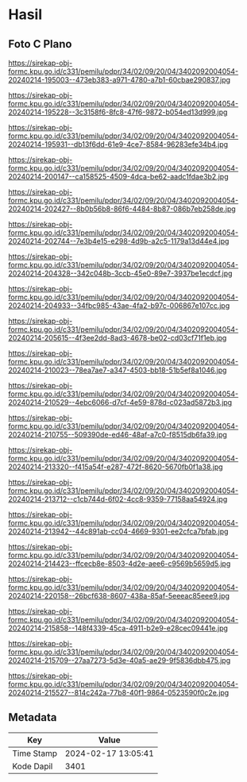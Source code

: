 # Hasil

## Foto C Plano

https://sirekap-obj-formc.kpu.go.id/c331/pemilu/pdpr/34/02/09/20/04/3402092004054-20240214-195003--473eb383-a971-4780-a7b1-60cbae290837.jpg

https://sirekap-obj-formc.kpu.go.id/c331/pemilu/pdpr/34/02/09/20/04/3402092004054-20240214-195228--3c3158f6-8fc8-47f6-9872-b054ed13d999.jpg

https://sirekap-obj-formc.kpu.go.id/c331/pemilu/pdpr/34/02/09/20/04/3402092004054-20240214-195931--db13f6dd-61e9-4ce7-8584-96283efe34b4.jpg

https://sirekap-obj-formc.kpu.go.id/c331/pemilu/pdpr/34/02/09/20/04/3402092004054-20240214-200147--ca158525-4509-4dca-be62-aadc1fdae3b2.jpg

https://sirekap-obj-formc.kpu.go.id/c331/pemilu/pdpr/34/02/09/20/04/3402092004054-20240214-202427--8b0b56b8-86f6-4484-8b87-086b7eb258de.jpg

https://sirekap-obj-formc.kpu.go.id/c331/pemilu/pdpr/34/02/09/20/04/3402092004054-20240214-202744--7e3b4e15-e298-4d9b-a2c5-1179a13d44e4.jpg

https://sirekap-obj-formc.kpu.go.id/c331/pemilu/pdpr/34/02/09/20/04/3402092004054-20240214-204328--342c048b-3ccb-45e0-89e7-3937be1ecdcf.jpg

https://sirekap-obj-formc.kpu.go.id/c331/pemilu/pdpr/34/02/09/20/04/3402092004054-20240214-204933--34fbc985-43ae-4fa2-b97c-006867e107cc.jpg

https://sirekap-obj-formc.kpu.go.id/c331/pemilu/pdpr/34/02/09/20/04/3402092004054-20240214-205615--4f3ee2dd-8ad3-4678-be02-cd03cf71f1eb.jpg

https://sirekap-obj-formc.kpu.go.id/c331/pemilu/pdpr/34/02/09/20/04/3402092004054-20240214-210023--78ea7ae7-a347-4503-bb18-51b5ef8a1046.jpg

https://sirekap-obj-formc.kpu.go.id/c331/pemilu/pdpr/34/02/09/20/04/3402092004054-20240214-210529--4ebc6066-d7cf-4e59-878d-c023ad5872b3.jpg

https://sirekap-obj-formc.kpu.go.id/c331/pemilu/pdpr/34/02/09/20/04/3402092004054-20240214-210755--509390de-ed46-48af-a7c0-f8515db6fa39.jpg

https://sirekap-obj-formc.kpu.go.id/c331/pemilu/pdpr/34/02/09/20/04/3402092004054-20240214-213320--f415a54f-e287-472f-8620-5670fb0f1a38.jpg

https://sirekap-obj-formc.kpu.go.id/c331/pemilu/pdpr/34/02/09/20/04/3402092004054-20240214-213712--c1cb744d-6f02-4cc8-9359-77158aa54924.jpg

https://sirekap-obj-formc.kpu.go.id/c331/pemilu/pdpr/34/02/09/20/04/3402092004054-20240214-213942--44c891ab-cc04-4669-9301-ee2cfca7bfab.jpg

https://sirekap-obj-formc.kpu.go.id/c331/pemilu/pdpr/34/02/09/20/04/3402092004054-20240214-214423--ffcecb8e-8503-4d2e-aee6-c9569b5659d5.jpg

https://sirekap-obj-formc.kpu.go.id/c331/pemilu/pdpr/34/02/09/20/04/3402092004054-20240214-220158--26bcf638-8607-438a-85af-5eeeac85eee9.jpg

https://sirekap-obj-formc.kpu.go.id/c331/pemilu/pdpr/34/02/09/20/04/3402092004054-20240214-215858--148f4339-45ca-4911-b2e9-e28cec09441e.jpg

https://sirekap-obj-formc.kpu.go.id/c331/pemilu/pdpr/34/02/09/20/04/3402092004054-20240214-215709--27aa7273-5d3e-40a5-ae29-9f5836dbb475.jpg

https://sirekap-obj-formc.kpu.go.id/c331/pemilu/pdpr/34/02/09/20/04/3402092004054-20240214-215527--814c242a-77b8-40f1-9864-0523590f0c2e.jpg


## Metadata

| Key        | Value               |
| ---------- | ------------------- |
| Time Stamp | 2024-02-17 13:05:41 |
| Kode Dapil | 3401                |



